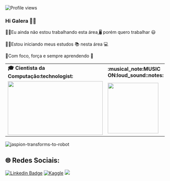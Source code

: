 ![Profile views](https://gpvc.arturio.dev/cosmealcantara)
### Hi Galera 👋😃

👨‍💼Eu ainda não estou trabalhando esta área,🖥️ porém quero trabalhar 😃

👨‍🎓Estou iniciando meus estudos 📚 nesta área 💻

💪Com foco, força e sempre aprendendo :metal:


  <table>
    <tr>
      <td>
        <b>🎓 Cientista da Computação:technologist:</b>
      </td>
      <td>
        <b>:musical_note:MUSIC ON:loud_sound::notes:</b>
      </td>
    </tr>
    <tr>
      <td>
        <img src="https://apilgriminnarnia.files.wordpress.com/2018/09/legally-blonde-laptop-e1536078931635.jpg" width="300px" height="170px">
      </td>
      <td>
<img src="https://octodex.github.com/images/daftpunktocat-thomas.gif" height="160px" width="160px"> 
   </td>
    </tr>
  </table>
</div>

  ![jaspion-transforms-to-robot](https://user-images.githubusercontent.com/122241152/212807420-bc33dc1f-c7b6-4aae-bf09-405500291e6b.gif)

</div>

## 🌐 Redes Sociais: <br>


<div>
 
  [![Linkedin Badge](https://img.shields.io/badge/LinkedIn-0077B5?style=for-the-badge&logo=linkedin&logoColor=white)](https://www.linkedin.com/in/cosmealcantara/) 
  [![Kaggle](https://img.shields.io/badge/kaggle-blue?style=for-the-badge)](https://www.kaggle.com/jaspionalex)
  <a href = "mailto:alcantara.ale@outlook.com"><img src="https://img.shields.io/badge/-Email-%23333?style=for-the-badge&logo=gmail&logoColor=white" target="_blank"></a>  
 
</div>

